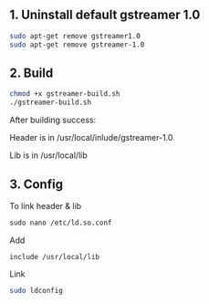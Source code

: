 ## 1. Uninstall default gstreamer 1.0

```bash
sudo apt-get remove gstreamer1.0
sudo apt-get remove gstreamer-1.0
```

## 2. Build

```bash
chmod +x gstreamer-build.sh
./gstreamer-build.sh
```
After building success:

Header is in /usr/local/inlude/gstreamer-1.0

Lib is in /usr/local/lib

## 3. Config

To link header & lib

```xml
sudo nano /etc/ld.so.conf
```

Add

```text
include /usr/local/lib
```

Link 

```bash
sudo ldconfig
```

